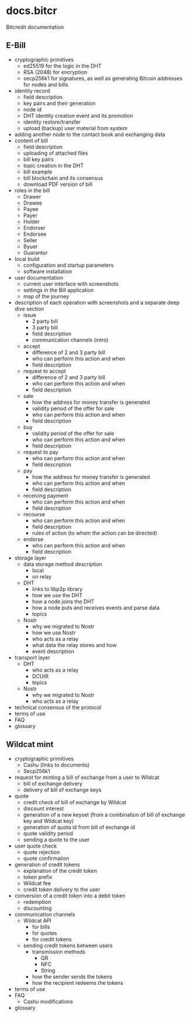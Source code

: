 # docs.bitcr
Bitcredit documentation

## E-Bill
* cryptographic primitives
    * ed25519 for the logic in the DHT
    * RSA (2048) for encryption
    * secp256k1 for signatures, as well as generating Bitcoin addresses for nodes and bills
* identity record
    * field description
    * key pairs and their generation
    * node id
    * DHT identity creation event and its promotion
    * identity restore/transfer
    * upload (backup) user material from system
* adding another node to the contact book and exchanging data
* content of bill
    * field description
    * uploading of attached files
    * bill key pairs
    * topic creation in the DHT
    * bill example
    * bill blockchain and its consensus
    * download PDF version of bill
* roles in the bill
    * Drawer
    * Drawee
    * Payee
    * Payer
    * Holder
    * Endorser
    * Endorsee
    * Seller
    * Byuer
    * Guarantor 
* local build
    * configuration and startup parameters
    * software installation
* user documentation
    * current user interface with screenshots
    * settings in the Bill application
    * map of the journey
* description of each operation with screenshots and a separate deep dive section
    * issue
        * 2 party bill
        * 3 party bill
        * field description
        * communication channels (intro)
    * accept
        * difference of 2 and 3 party bill
        * who can perform this action and when
        * field description
    * request to accept
        * difference of 2 and 3 party bill
        * who can perform this action and when
        * field description
    * sale
        * how the address for money transfer is generated
        * validity period of the offer for sale
        * who can perform this action and when
        * field description
    * buy
        * validity period of the offer for sale
        * who can perform this action and when
        * field description
    * request to pay
        * who can perform this action and when
        * field description
    * pay
        * how the address for money transfer is generated
        * who can perform this action and when
        * field description
    * receiving payment
        * who can perform this action and when
        * field description
    * recourse
        * who can perform this action and when
        * field description
        * rules of action (to whom the action can be directed)
    * endorse
        * who can perform this action and when
        * field description
* storage layer
    * data storage method description
        * local
        * on relay
    * DHT
        * links to libp2p library
        * how we use the DHT
        * how a node joins the DHT
        * how a node puts and receives events and parse data
        * topics
    * Nostr
        * why we migrated to Nostr
        * how we use Nostr
        * who acts as a relay
        * what data the relay stores and how
        * event description
* transport layer
    * DHT
        * who acts as a relay
        * DCUtR
        * topics
    * Nostr
        * why we migrated to Nostr
        * who acts as a relay
* technical consensus of the protocol
* terms of use
* FAQ
* glossary

## Wildcat mint
* cryptographic primitives
    * Cashu (links to documents)
    * Secp256k1
* request for minting a bill of exchange from a user to Wildcat
    * bill of exchange delivery
    * delivery of bill of exchange keys
* quote
    * credit check of bill of exchange by Wildcat
    * discount interest
    * generation of a new keyset (from a combination of bill of exchange key and Wildcat key)
    * generation of quota id from bill of exchange id
    * quote validity period
    * sending a quote to the user
* user quote check
    * quote rejection
    * quote confirmation
* generation of credit tokens
    * explanation of the credit token
    * token prefix
    * Wildcat fee
    * credit token delivery to the user
* conversion of a credit token into a debit token
    * redemption
    * discounting
* communication channels
    * Wildcat API
        * for bills
        * for quotes
        * for credit tokens
    * sending credit tokens between users
        * transmission methods
            * QR
            * NFC
            * String
        * how the sender sends the tokens
        * how the recipient redeems the tokens
* terms of use
* FAQ
    * Cashu modifications
* glossary
